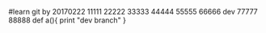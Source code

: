 #learn git by 20170222
11111
22222
33333
44444
55555
66666
dev
77777
88888
def a(){
  print "dev branch"
}
